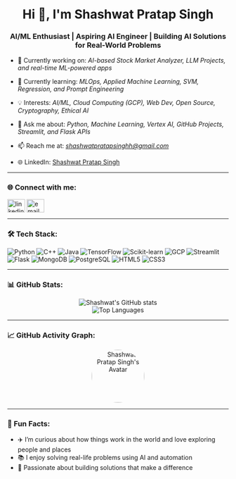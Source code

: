 <h1 align="center">Hi 👋, I'm Shashwat Pratap Singh</h1>
<h3 align="center">AI/ML Enthusiast | Aspiring AI Engineer | Building AI Solutions for Real-World Problems</h3>

- 🔭 Currently working on: *AI-based Stock Market Analyzer, LLM Projects, and real-time ML-powered apps*

- 🌱 Currently learning: *MLOps, Applied Machine Learning, SVM, Regression, and Prompt Engineering*

- 💡 Interests: *AI/ML, Cloud Computing (GCP), Web Dev, Open Source, Cryptography, Ethical AI*

- 🧠 Ask me about: *Python, Machine Learning, Vertex AI, GitHub Projects, Streamlit, and Flask APIs*

- 📫 Reach me at: *shashwatpratapsinghh@gmail.com*

- 🌐 LinkedIn: [Shashwat Pratap Singh](www.linkedin.com/in/ishashwatthakur)

---

### 🌐 Connect with me:
<p align="left">
<a href="https://www.linkedin.com/in/shashwat-pratap-singh-20757828a" target="blank"><img align="center" src="https://cdn.jsdelivr.net/npm/simple-icons@v3/icons/linkedin.svg" alt="linkedin" height="30" width="40" /></a>
<a href="mailto:shashwatpratapsinghh@gmail.com"><img align="center" src="https://cdn.jsdelivr.net/npm/simple-icons@v3/icons/gmail.svg" alt="email" height="30" width="40" /></a>
</p>

---

### 🛠 Tech Stack:

![Python](https://img.shields.io/badge/-Python-333?style=flat&logo=python)
![C++](https://img.shields.io/badge/-C++-00599C?logo=cplusplus&logoColor=white)
![Java](https://img.shields.io/badge/-Java-ED8B00?logo=java&logoColor=white)
![TensorFlow](https://img.shields.io/badge/-TensorFlow-FF6F00?logo=tensorflow&logoColor=white)
![Scikit-learn](https://img.shields.io/badge/-Scikit--learn-F7931E?logo=scikit-learn&logoColor=white)
![GCP](https://img.shields.io/badge/-GCP-4285F4?logo=googlecloud&logoColor=white)
![Streamlit](https://img.shields.io/badge/-Streamlit-FF4B4B?logo=streamlit&logoColor=white)
![Flask](https://img.shields.io/badge/-Flask-000000?logo=flask&logoColor=white)
![MongoDB](https://img.shields.io/badge/-MongoDB-47A248?logo=mongodb&logoColor=white)
![PostgreSQL](https://img.shields.io/badge/-PostgreSQL-4169E1?logo=postgresql&logoColor=white)
![HTML5](https://img.shields.io/badge/-HTML5-E34F26?logo=html5&logoColor=white)
![CSS3](https://img.shields.io/badge/-CSS3-1572B6?logo=css3&logoColor=white)

---

### 📊 GitHub Stats:

<p align="center">
  <img src="https://github-readme-stats.vercel.app/api?username=ishashwatthakur&show_icons=true&theme=tokyonight" alt="Shashwat's GitHub stats" />
  <br />
  <img src="https://github-readme-stats.vercel.app/api/top-langs/?username=ishashwatthakur&layout=compact&theme=tokyonight" alt="Top Languages" />
</p>

---

### 📈 GitHub Activity Graph:

<p align="center">
  <a href="https://github.com/ishashwatthakur">
  <img src="https://avatars.githubusercontent.com/u/141014527?v=4" width="120" height="120" style="border-radius: 50%;" alt="Shashwat Pratap Singh's Avatar"/>
</a>

</p>

---

### 🚀 Fun Facts:

- ✈️ I’m curious about how things work in the world and love exploring people and places  
- 📚 I enjoy solving real-life problems using AI and automation  
- 🎯 Passionate about building solutions that make a difference  
